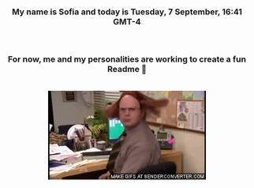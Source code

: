 


<div align="center">
<h3 >My name is Sofia and today is Tuesday, 7 September, 16:41 GMT-4</h3><br>
<h3 >For now, me and my personalities are working to create a fun Readme 👋
</h3><br>
<img src='img/dwight.gif' alt='working...'/>
</div>
